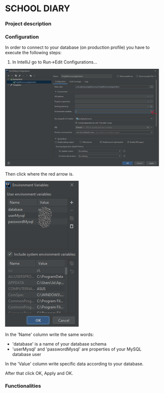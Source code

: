 # SCHOOL DIARY

### Project description

### Configuration

In order to connect to your database (on production profile) you have to execute the following steps:
1. In IntelliJ go to Run->Edit Configurations...

![](src/main/resources/imagesREADME/1.png)

Then click where the red arrow is.

![](src/main/resources/imagesREADME/2.png)

In the 'Name' column write the same words:
- 'database' is a name of your database schema
- 'userMysql' and 'passwordMysql' are properties of your MySQL database user

In the 'Value' column write specific data according to your database. 

After that click OK, Apply and OK.

### Functionalities
